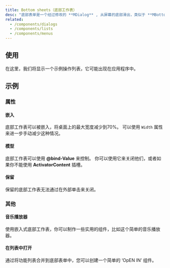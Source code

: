 ```yaml
---
title: Bottom sheets（底部工作表）
desc: "底部表单是一个经过修改的 **MDialog** , 从屏幕的底部滑出，类似于 **MBottomNavigation**。 底部导航组件用于按钮和特定的应用程序级操作，而底部工作表可以包含任何内容。"
related:
  - /components/dialogs
  - /components/lists
  - /components/menus
---
```


## 使用

在这里，我们将显示一个示例操作列表，它可能出现在应用程序中。

<bottom-sheets-usage></bottom-sheets-usage>

## 示例

### 属性

#### 嵌入

底部工作表可以被嵌入，将桌面上的最大宽度减少到70%。 可以使用 `Width` 属性来进一步手动减少这种情况。

<masa-example file="Examples.components.bottom_sheets.Inset"></masa-example>

#### 模型

底部工作表可以使用 **@bind-Value** 来控制。 你可以使用它来关闭他们，或者如果你不能使用 **ActivatorContent** 插槽。

<masa-example file="Examples.components.bottom_sheets.Model"></masa-example>

#### 保留

保留的底部工作表无法通过在外部单击来关闭。

<masa-example file="Examples.components.bottom_sheets.Persistent"></masa-example>

### 其他

#### 音乐播放器

使用嵌入式底部工作表，你可以制作一些实用的组件，比如这个简单的音乐播放器。

<masa-example file="Examples.components.bottom_sheets.MusicPlayer"></masa-example>

#### 在列表中打开

通过将功能列表合并到底部表单中，您可以创建一个简单的 ‘OpEN IN’ 组件。

<masa-example file="Examples.components.bottom_sheets.OpenInList"></masa-example>

